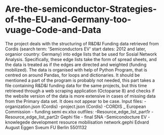 # Are-the-semiconductor-Strategies-of-the-EU-and-Germany-too-vuage-Code-and-Data
The project deals with the structuring of R&D&I Funding data retrieved from Cordis (search term: 'Semiconductors EV' start dates: 2012 and later, organior country: Germany) into edge lists that be used for Sosial Network Analysis. Specifically, these edge lists take the form of spread sheets, and the data is treated as if the edges are directed and weighted (funding mobilized). The data is organised with help of Python Program, that is centred on around Pandas, for loops and dictionaries. It should be mentioned a part of the program is probably not needed, this part takes a file containing R&D&I funding data for the same projects, but this time retrieved through a web scraping application (Octoparse 8) and checks if the website version of the data is more extensive in cases of missing data from the Primary data set. It does not appear to be case. 
Input files:
 -organization.json (Cordis)
 -project.json (Cordis)
 -CORDIS _ European Commission - funding semi ev.xlsx
outfiles:
 -Resource_edge_list_part1r
 -Resource_edge_list_part2r
Gephi file - final SNA
 -Semicondocture EV - knowlegede development resource mobilisation network.gephi
Edvard August Eggen Sveum
FU Berlin 
5501132

